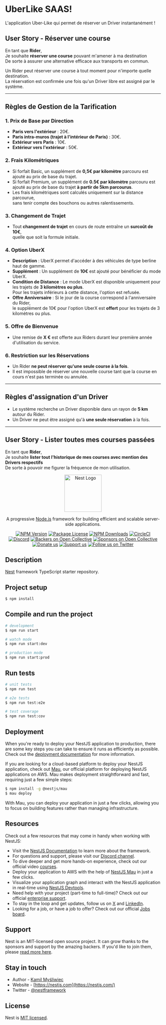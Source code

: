 # UberLike SAAS!

L'application Uber-Like qui permet de réserver un Driver instantanément !

## **User Story - Réserver une course**

En tant que **Rider**,  
Je souhaite **réserver une course** pouvant m'amener à ma destination  
De sorte à assurer une alternative efficace aux transports en commun.

Un Rider peut réserver une course à tout moment pour n'importe quelle destination.  
La réservation est confirmée une fois qu'un Driver libre est assigné par le système.

---

## **Règles de Gestion de la Tarification**

### **1. Prix de Base par Direction**
- **Paris vers l'extérieur** : 20€.
- **Paris intra-muros (trajet à l'intérieur de Paris)** : 30€.
- **Extérieur vers Paris** : 10€.
- **Extérieur vers l'extérieur** : 50€.

### **2. Frais Kilométriques**
- Si forfait Basic, un supplément de **0,5€ par kilomètre** parcouru est ajouté au prix de base du trajet.
- Si forfait Premium, un supplément de **0.5€ par kilomètre** parcouru est ajouté au prix de base du trajet **à partir de 5km parcourus**.
- Les frais kilométriques sont calculés uniquement sur la distance parcourue,  
  sans tenir compte des bouchons ou autres ralentissements.

### **3. Changement de Trajet**
- Tout **changement de trajet** en cours de route entraîne un **surcoût de 10€**,  
  quelle que soit la formule initiale. 

### **4. Option UberX**
- **Description** : UberX permet d'accéder à des véhicules de type berline haut de gamme.
- **Supplément** : Un supplément de **10€** est ajouté pour bénéficier du mode UberX.
- **Condition de Distance** : Le mode UberX est disponible uniquement pour les trajets de **3 kilomètres ou plus**.  
  Pour les trajets inférieurs à cette distance, l'option est refusée.
- **Offre Anniversaire** : Si le jour de la course correspond à l'anniversaire du Rider,  
  le supplément de 10€ pour l'option UberX est **offert** pour les trajets de 3 kilomètres ou plus.

### **5. Offre de Bienvenue**
- Une remise de **X €** est offerte aux Riders durant leur première année d'utilisation du service.

### **6. Restriction sur les Réservations**
- Un Rider **ne peut réserver qu'une seule course à la fois**.
- Il est impossible de réserver une nouvelle course tant que la course en cours n'est pas terminée ou annulée.

---

## **Règles d'assignation d'un Driver**
- Le système recherche un Driver disponible dans un rayon de **5 km** autour du Rider.
- Un Driver ne peut être assigné qu'à **une seule réservation** à la fois.

---

## **User Story - Lister toutes mes courses passées**
En tant que **Rider**,  
Je souhaite **lister tout l'historique de mes courses avec mention des Drivers respectifs**  
De sorte à pouvoir me figurer la fréquence de mon utilisation.

<p align="center">
  <a href="http://nestjs.com/" target="blank"><img src="https://nestjs.com/img/logo-small.svg" width="120" alt="Nest Logo" /></a>
</p>

[circleci-image]: https://img.shields.io/circleci/build/github/nestjs/nest/master?token=abc123def456
[circleci-url]: https://circleci.com/gh/nestjs/nest

  <p align="center">A progressive <a href="http://nodejs.org" target="_blank">Node.js</a> framework for building efficient and scalable server-side applications.</p>
    <p align="center">
<a href="https://www.npmjs.com/~nestjscore" target="_blank"><img src="https://img.shields.io/npm/v/@nestjs/core.svg" alt="NPM Version" /></a>
<a href="https://www.npmjs.com/~nestjscore" target="_blank"><img src="https://img.shields.io/npm/l/@nestjs/core.svg" alt="Package License" /></a>
<a href="https://www.npmjs.com/~nestjscore" target="_blank"><img src="https://img.shields.io/npm/dm/@nestjs/common.svg" alt="NPM Downloads" /></a>
<a href="https://circleci.com/gh/nestjs/nest" target="_blank"><img src="https://img.shields.io/circleci/build/github/nestjs/nest/master" alt="CircleCI" /></a>
<a href="https://discord.gg/G7Qnnhy" target="_blank"><img src="https://img.shields.io/badge/discord-online-brightgreen.svg" alt="Discord"/></a>
<a href="https://opencollective.com/nest#backer" target="_blank"><img src="https://opencollective.com/nest/backers/badge.svg" alt="Backers on Open Collective" /></a>
<a href="https://opencollective.com/nest#sponsor" target="_blank"><img src="https://opencollective.com/nest/sponsors/badge.svg" alt="Sponsors on Open Collective" /></a>
  <a href="https://paypal.me/kamilmysliwiec" target="_blank"><img src="https://img.shields.io/badge/Donate-PayPal-ff3f59.svg" alt="Donate us"/></a>
    <a href="https://opencollective.com/nest#sponsor"  target="_blank"><img src="https://img.shields.io/badge/Support%20us-Open%20Collective-41B883.svg" alt="Support us"></a>
  <a href="https://twitter.com/nestframework" target="_blank"><img src="https://img.shields.io/twitter/follow/nestframework.svg?style=social&label=Follow" alt="Follow us on Twitter"></a>
</p>
  <!--[![Backers on Open Collective](https://opencollective.com/nest/backers/badge.svg)](https://opencollective.com/nest#backer)
  [![Sponsors on Open Collective](https://opencollective.com/nest/sponsors/badge.svg)](https://opencollective.com/nest#sponsor)-->

## Description

[Nest](https://github.com/nestjs/nest) framework TypeScript starter repository.

## Project setup

```bash
$ npm install
```

## Compile and run the project

```bash
# development
$ npm run start

# watch mode
$ npm run start:dev

# production mode
$ npm run start:prod
```

## Run tests

```bash
# unit tests
$ npm run test

# e2e tests
$ npm run test:e2e

# test coverage
$ npm run test:cov
```

## Deployment

When you're ready to deploy your NestJS application to production, there are some key steps you can take to ensure it runs as efficiently as possible. Check out the [deployment documentation](https://docs.nestjs.com/deployment) for more information.

If you are looking for a cloud-based platform to deploy your NestJS application, check out [Mau](https://mau.nestjs.com), our official platform for deploying NestJS applications on AWS. Mau makes deployment straightforward and fast, requiring just a few simple steps:

```bash
$ npm install -g @nestjs/mau
$ mau deploy
```

With Mau, you can deploy your application in just a few clicks, allowing you to focus on building features rather than managing infrastructure.

## Resources

Check out a few resources that may come in handy when working with NestJS:

- Visit the [NestJS Documentation](https://docs.nestjs.com) to learn more about the framework.
- For questions and support, please visit our [Discord channel](https://discord.gg/G7Qnnhy).
- To dive deeper and get more hands-on experience, check out our official video [courses](https://courses.nestjs.com/).
- Deploy your application to AWS with the help of [NestJS Mau](https://mau.nestjs.com) in just a few clicks.
- Visualize your application graph and interact with the NestJS application in real-time using [NestJS Devtools](https://devtools.nestjs.com).
- Need help with your project (part-time to full-time)? Check out our official [enterprise support](https://enterprise.nestjs.com).
- To stay in the loop and get updates, follow us on [X](https://x.com/nestframework) and [LinkedIn](https://linkedin.com/company/nestjs).
- Looking for a job, or have a job to offer? Check out our official [Jobs board](https://jobs.nestjs.com).

## Support

Nest is an MIT-licensed open source project. It can grow thanks to the sponsors and support by the amazing backers. If you'd like to join them, please [read more here](https://docs.nestjs.com/support).

## Stay in touch

- Author - [Kamil Myśliwiec](https://twitter.com/kammysliwiec)
- Website - [https://nestjs.com](https://nestjs.com/)
- Twitter - [@nestframework](https://twitter.com/nestframework)

## License

Nest is [MIT licensed](https://github.com/nestjs/nest/blob/master/LICENSE).

